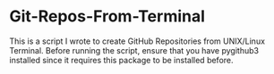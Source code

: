 # Git-Repos-From-Terminal

This is a script I wrote to create GitHub Repositories from UNIX/Linux Terminal. Before running the script, ensure that you have pygithub3 installed since it requires this package to be installed before.